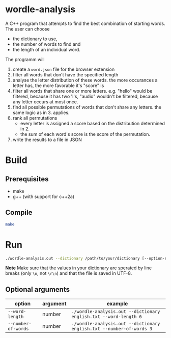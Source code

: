 # wordle-analysis

A C++ program that attempts to find the best combination of starting words. The user can choose
 - the dictionary to use,
 - the number of words to find and
 - the length of an individual word.

The programm will
1. create a `word.json` file for the browser extension
2. filter all words that don't have the specified length
3. analyse the letter distribution of these words. the more occurances a letter has, the more favorable it's "score" is
4. filter all words that share one or more letters. e.g. "hello" would be filtered, because it has two 'l's, "audio" wouldn't be filtered, because any letter occurs at most once.
5. find all possible permutations of words that don't share any letters. the same logic as in 3. applies.
6. rank all permutations 
    - every letter is assigned a score based on the distribution determined in 2. 
    - the sum of each word's score is the score of the permutation.
7. write the results to a file in JSON


# Build
## Prerequisites
- make
- g++ (with support for c++2a)

## Compile
```bash
make
```

# Run 
```bash
./wordle-analysis.out --dictionary /path/to/your/dictionary [--option-name value]
```

**Note** 
Make sure that the values in your dictionary are sperated by line breaks (only `\n`, not `\r\n`) and that the file is saved in UTF-8.

## Optional arguments

|option |argument  | example|
--- | --- | ---|
|`--word-length`|number|`./wordle-analysis.out --dictionary english.txt --word-length 6`|
|`--number-of-words`|number|`./wordle-analysis.out --dictionary english.txt --number-of-words 3`|